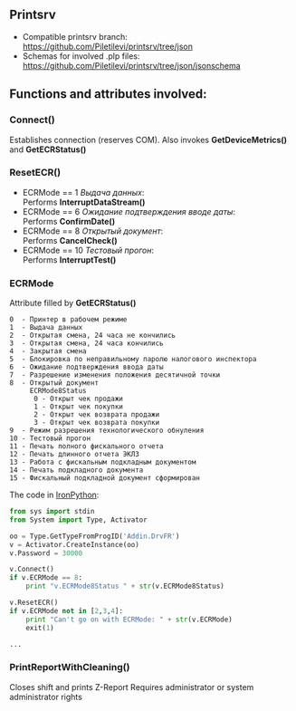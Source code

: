 ## Printsrv

- Compatible printsrv branch:  
  https://github.com/Piletilevi/printsrv/tree/json
- Schemas for involved .plp files:  
  https://github.com/Piletilevi/printsrv/tree/json/jsonschema

## Functions and attributes involved:

### Connect()
Establishes connection (reserves COM).
Also invokes **GetDeviceMetrics()** and **GetECRStatus()**

### ResetECR()
- ECRMode == 1 *Выдача данных*:  
    Performs **InterruptDataStream()**
- ECRMode == 6 *Ожидание подтверждения вводе даты*:  
    Performs **ConfirmDate()**
- ECRMode == 8 *Открытый документ*:  
    Performs **CancelCheck()**
- ECRMode == 10 *Тестовый прогон*:  
    Performs **InterruptTest()**

### ECRMode
Attribute filled by **GetECRStatus()**
```
0  - Принтер в рабочем режиме
1  - Выдача данных
2  - Открытая смена, 24 часа не кончились
3  - Открытая смена, 24 часа кончились
4  - Закрытая смена
5  - Блокировка по неправильному паролю налогового инспектора
6  - Ожидание подтверждения ввода даты
7  - Разрешение изменения положения десятичной точки
8  - Открытый документ
     ECRMode8Status
      0 - Открыт чек продажи
      1 - Открыт чек покупки
      2 - Открыт чек возврата продажи
      3 - Открыт чек возврата покупки
9  - Режим разрешения технологического обнуления
10 - Тестовый прогон
11 - Печать полного фискального отчета
12 - Печать длинного отчета ЭКЛЗ
13 - Работа с фискальным подкладным документом
14 - Печать подкладного документа
15 - Фискальный подкладной документ сформирован
```

The code in [IronPython](http://ironpython.net):
``` python
from sys import stdin
from System import Type, Activator

oo = Type.GetTypeFromProgID('Addin.DrvFR')
v = Activator.CreateInstance(oo)
v.Password = 30000

v.Connect()
if v.ECRMode == 8:
	print "v.ECRMode8Status " + str(v.ECRMode8Status)

v.ResetECR()
if v.ECRMode not in [2,3,4]:
	print "Can't go on with ECRMode: " + str(v.ECRMode)
	exit(1)

...
```

### PrintReportWithCleaning()
Closes shift and prints Z-Report
Requires administrator or system administrator rights
